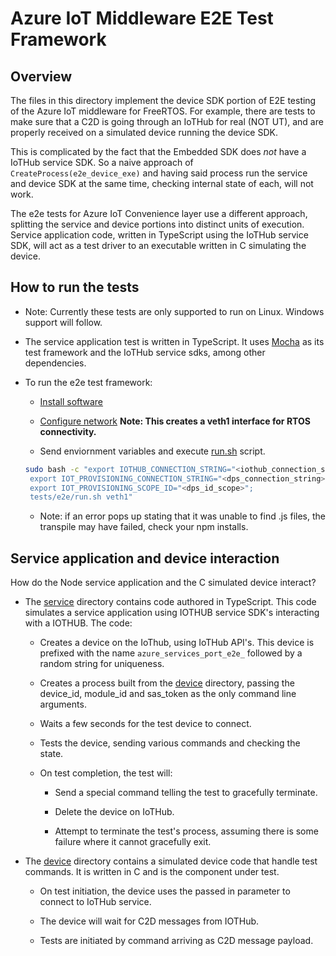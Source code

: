 # Azure IoT Middleware E2E Test Framework

## Overview

The files in this directory implement the device SDK portion of E2E testing of the Azure IoT middleware for FreeRTOS. For example, there are tests to make sure that a C2D is going through an IoTHub for real (NOT UT), and are properly received on a simulated device running the device SDK.

This is complicated by the fact that the Embedded SDK does *not* have a IoTHub service SDK.  So a naive approach of `CreateProcess(e2e_device_exe)` and having said process run the service and device SDK at the same time, checking internal state of each, will not work.

The e2e tests for Azure IoT Convenience layer use a different approach, splitting the service and device portions into distinct units of execution.  Service application code, written in TypeScript using the IoTHub service SDK, will act as a test driver to an executable written in C simulating the device.

## How to run the tests
* Note: Currently these tests are only supported to run on Linux. Windows support will follow.

* The service application test is written in TypeScript.  It uses [Mocha](https://mochajs.org/) as its test framework and the IoTHub service sdks, among other dependencies.

* To run the e2e test framework:

  * [Install software](../../.github/scripts/install_software.sh)

  * [Configure network](../../.github/scripts/init_vm_network.sh) **Note: This creates a veth1 interface for RTOS connectivity.**

  * Send enviornment variables and execute [run.sh](./run.sh) script.
  ``` sh
  sudo bash -c "export IOTHUB_CONNECTION_STRING="<iothub_connection_string>";
   export IOT_PROVISIONING_CONNECTION_STRING="<dps_connection_string>";
   export IOT_PROVISIONING_SCOPE_ID="<dps_id_scope>";
   tests/e2e/run.sh veth1"
  ```
  * Note: if an error pops up stating that it was unable to find .js files, the transpile may have failed, check your npm installs.

## Service application and device interaction

How do the Node service application and the C simulated device interact?

* The [service](./service) directory contains code authored in TypeScript. This code simulates a service application using IOTHUB service SDK's interacting with a IOTHUB. The code:

  * Creates a device on the IoThub, using IoTHub API's. This device is prefixed with the name `azure_services_port_e2e_` followed by a random string for uniqueness.

  * Creates a process built from the [device](./device) directory, passing the device_id, module_id and sas_token as the only command line arguments.

  * Waits a few seconds for the test device to connect.

  * Tests the device, sending various commands and checking the state.

  * On test completion, the test will:

    * Send a special command telling the test to gracefully terminate.

    * Delete the device on IoTHub.

    * Attempt to terminate the test's process, assuming there is some failure where it cannot gracefully exit.

* The [device](./device) directory contains a simulated device code that handle test commands.  It is written in C and is the component under test.

  * On test initiation, the device uses the passed in parameter to connect to IoTHub service.

  * The device will wait for C2D messages from IOTHub.

  * Tests are initiated by command arriving as C2D message payload.